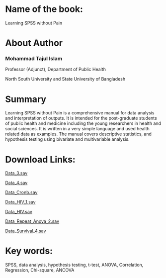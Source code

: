 # Name of the book:
Learning SPSS without Pain

# About Author
### Mohammad Tajul Islam

Professor (Adjunct), Department of Public Health

North South University and State University of Bangladesh

# Summary
Learning SPSS without Pain is a comprehensive manual for data analysis and interpretation of outputs. It is intended for the post-graduate students of public health and medicine including the young researchers in health and social sciences. It is written in a very simple language and used health related data as examples. The manual covers descriptive statistics, and hypothesis testing using bivariate and multivariable analysis.

# Download Links:
[Data_3.sav](https://fb5a0c02-d1c1-4ed4-a851-8e8ca6638678.ws-eu01.gitpod.io/files/download/?id=73a21895-f4b7-4e27-b06a-c01d5bba3037)

[Data_4.sav](https://fb5a0c02-d1c1-4ed4-a851-8e8ca6638678.ws-eu01.gitpod.io/files/download/?id=ac5b0e29-2089-4454-81e3-ab5f2c47859a)

[Data_Cronb.sav](https://fb5a0c02-d1c1-4ed4-a851-8e8ca6638678.ws-eu01.gitpod.io/files/download/?id=2a8e5b2f-7668-49dc-92b6-5c1611eaff09)

[Data_HIV_1.sav](https://fb5a0c02-d1c1-4ed4-a851-8e8ca6638678.ws-eu01.gitpod.io/files/download/?id=0ab0f776-fcc0-4dcd-beb2-7cd8d548abc9)

[Data_HIV.sav](https://fb5a0c02-d1c1-4ed4-a851-8e8ca6638678.ws-eu01.gitpod.io/files/download/?id=4c050908-550d-4352-9e07-4fbdea41f1c9)

[Data_Repeat_Anova_2.sav](https://fb5a0c02-d1c1-4ed4-a851-8e8ca6638678.ws-eu01.gitpod.io/files/download/?id=b9967d35-e073-4406-a15c-c454eae5da2d)

[Data_Survival_4.sav](https://fb5a0c02-d1c1-4ed4-a851-8e8ca6638678.ws-eu01.gitpod.io/files/download/?id=09ff7700-9d55-4e4b-bf31-b92b0ca4cd2f)
 
# Key words:
SPSS, data analysis, hypothesis testing, t-test, ANOVA, Correlation, Regression, Chi-square, ANCOVA
